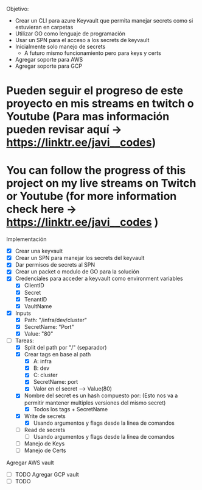 Objetivo:

- Crear un CLI para azure Keyvault que permita manejar secrets como si estuvieran en carpetas
- Utilizar GO como lenguaje de programación
- Usar un SPN para el acceso a los secrets de keyvault
- Inicialmente solo manejo de secrets 
  - A futuro mismo funcionamiento pero para keys y certs
- Agregar soporte para AWS
- Agregar soporte para GCP

# Pueden seguir el progreso de este proyecto en mis streams en twitch o Youtube (Para mas información pueden revisar aquí -> https://linktr.ee/javi__codes)


# You can follow the progress of this project on my live streams on Twitch or Youtube (for more information check here -> https://linktr.ee/javi__codes )

Implementación

- [x] Crear una keyvault
- [x] Crear un SPN para manejar los secrets del keyvault
- [x] Dar permisos de secrets al SPN
- [x] Crear un packet o modulo de GO para la solución
- [x] Credenciales para acceder a keyvault como environment variables
  - [x] ClientID
  - [x] Secret
  - [x] TenantID
  - [x] VaultName
- [x] Inputs
  - [x] Path: "/infra/dev/cluster"
  - [x] SecretName: "Port"
  - [x] Value: "80"
- [ ] Tareas:
  - [x] Split del path por "/" (separador)
  - [x] Crear tags en base al path
    - [x] A: infra
    - [x] B: dev
    - [x] C: cluster
    - [x] SecretName: port
    - [x] Valor en el secret --> Value(80)
  - [x] Nombre del secret es un hash compuesto por: (Esto nos va a permitir mantener multiples versiones del mismo secret)
    - [x] Todos los tags + SecretName
  - [x] Write de secrets
    - [x] Usando argumentos y flags desde la linea de comandos
  - [ ] Read de secrets
    - [ ] Usando argumentos y flags desde la linea de comandos
  - [ ] Manejo de Keys
  - [ ] Manejo de Certs

Agregar AWS vault
  - [ ] TODO
Agregar GCP vault
  - [ ] TODO
